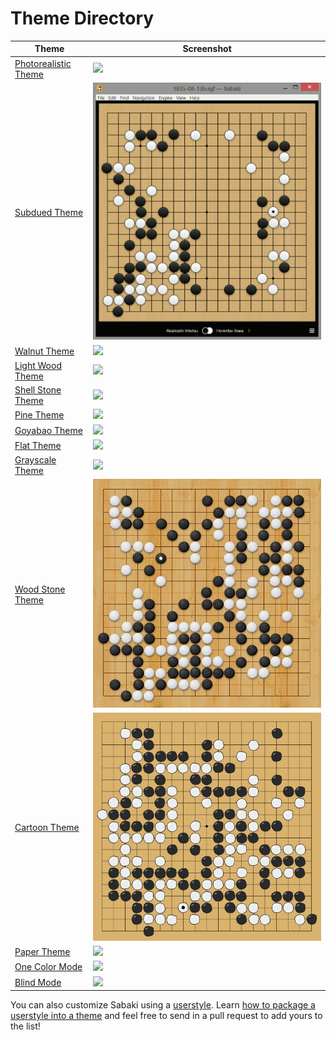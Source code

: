 # Theme Directory


| Theme  | Screenshot |
| ------------- | ------------- |
| [Photorealistic Theme](https://github.com/yishn/sabaki-photorealistic-theme)  | ![](https://github.com/yishn/sabaki-photorealistic-theme/raw/master/screenshot.png)  |
| [Subdued Theme](https://github.com/fohristiwhirl/sabaki_subdued_theme)  | ![](https://raw.githubusercontent.com/fohristiwhirl/sabaki_subdued_theme/master/screenshot.gif)  |
| [Walnut Theme](https://github.com/ParmuzinAlexander/sabaki-walnut-theme)  | ![](https://github.com/ParmuzinAlexander/sabaki-walnut-theme/raw/master/screenshot.png)  |
| [Light Wood Theme](https://github.com/ParmuzinAlexander/sabaki-light-wood-theme)  | ![](https://github.com/ParmuzinAlexander/sabaki-light-wood-theme/raw/master/screenshot.png)  |
| [Shell Stone Theme](https://github.com/ParmuzinAlexander/sabaki-shell-stone-theme)  | ![](https://github.com/ParmuzinAlexander/sabaki-shell-stone-theme/raw/master/screenshot.png)  |
| [Pine Theme](https://github.com/ParmuzinAlexander/sabaki-pine-theme)  | ![](https://github.com/ParmuzinAlexander/sabaki-pine-theme/raw/master/screenshot.png)  |
| [Goyabao Theme](https://github.com/ParmuzinAlexander/sabaki-goyabao-theme)  | ![](https://github.com/ParmuzinAlexander/sabaki-goyabao-theme/raw/master/screenshot.png)  |
| [Flat Theme](https://github.com/ParmuzinAlexander/sabaki-flat-theme)  | ![](https://github.com/ParmuzinAlexander/sabaki-flat-theme/raw/master/screenshot.png)  |
| [Grayscale Theme](https://github.com/ParmuzinAlexander/sabaki-grayscale-theme)  | ![](https://github.com/ParmuzinAlexander/sabaki-grayscale-theme/raw/master/screenshot.png)  |
| [Wood Stone Theme](https://github.com/geovens/Sabaki-Theme#wood-stone-download)  | ![](https://github.com/geovens/sabaki-theme/raw/master/woodstone/screenshot.jpg)  |
| [Cartoon Theme](https://github.com/geovens/Sabaki-Theme#cartoon-download)  | ![](https://github.com/geovens/sabaki-theme/raw/master/cartoon/screenshot.jpg)  |
| [Paper Theme](https://github.com/ParmuzinAlexander/sabaki-paper-theme)  | ![](https://github.com/ParmuzinAlexander/sabaki-paper-theme/raw/master/screenshot.png)  |
| [One Color Mode](https://github.com/ParmuzinAlexander/sabaki-one-color)  | ![](https://github.com/ParmuzinAlexander/sabaki-one-color/raw/master/screenshot.png) |
| [Blind Mode](https://github.com/ParmuzinAlexander/sabaki-blind) | ![](https://github.com/ParmuzinAlexander/sabaki-blind/raw/master/screenshot.png) |

You can also customize Sabaki using a [userstyle](userstyle-tutorial.md). Learn [how to package a userstyle into a theme](create-themes.md) and feel free to send in a pull request to add yours to the list!
